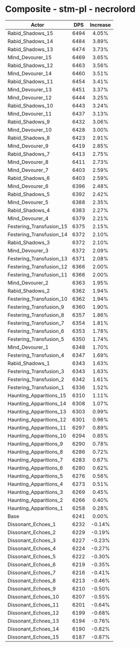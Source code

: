 # Composite - stm-pl - necrolord
| Actor | DPS | Increase |
|---|:---:|:---:|
|Rabid_Shadows_15|6494|4.05%|
|Rabid_Shadows_14|6484|3.89%|
|Rabid_Shadows_13|6474|3.73%|
|Mind_Devourer_15|6469|3.65%|
|Rabid_Shadows_12|6463|3.56%|
|Mind_Devourer_14|6460|3.51%|
|Rabid_Shadows_11|6454|3.41%|
|Mind_Devourer_13|6451|3.37%|
|Mind_Devourer_12|6444|3.25%|
|Rabid_Shadows_10|6443|3.24%|
|Mind_Devourer_11|6437|3.13%|
|Rabid_Shadows_9|6432|3.06%|
|Mind_Devourer_10|6428|3.00%|
|Rabid_Shadows_8|6423|2.91%|
|Mind_Devourer_9|6419|2.85%|
|Rabid_Shadows_7|6413|2.75%|
|Mind_Devourer_8|6411|2.73%|
|Mind_Devourer_7|6403|2.59%|
|Rabid_Shadows_6|6403|2.59%|
|Mind_Devourer_6|6396|2.48%|
|Rabid_Shadows_5|6392|2.42%|
|Mind_Devourer_5|6388|2.35%|
|Rabid_Shadows_4|6383|2.27%|
|Mind_Devourer_4|6379|2.21%|
|Festering_Transfusion_15|6375|2.15%|
|Festering_Transfusion_14|6372|2.10%|
|Rabid_Shadows_3|6372|2.10%|
|Mind_Devourer_3|6372|2.09%|
|Festering_Transfusion_13|6371|2.08%|
|Festering_Transfusion_12|6366|2.00%|
|Festering_Transfusion_11|6366|2.00%|
|Mind_Devourer_2|6363|1.95%|
|Rabid_Shadows_2|6362|1.94%|
|Festering_Transfusion_10|6362|1.94%|
|Festering_Transfusion_9|6360|1.90%|
|Festering_Transfusion_8|6357|1.86%|
|Festering_Transfusion_7|6354|1.81%|
|Festering_Transfusion_6|6353|1.78%|
|Festering_Transfusion_5|6350|1.74%|
|Mind_Devourer_1|6348|1.70%|
|Festering_Transfusion_4|6347|1.69%|
|Rabid_Shadows_1|6343|1.63%|
|Festering_Transfusion_3|6343|1.63%|
|Festering_Transfusion_2|6342|1.61%|
|Festering_Transfusion_1|6336|1.52%|
|Haunting_Apparitions_15|6310|1.11%|
|Haunting_Apparitions_14|6308|1.07%|
|Haunting_Apparitions_13|6303|0.99%|
|Haunting_Apparitions_12|6301|0.96%|
|Haunting_Apparitions_11|6297|0.89%|
|Haunting_Apparitions_10|6294|0.85%|
|Haunting_Apparitions_9|6290|0.78%|
|Haunting_Apparitions_8|6286|0.72%|
|Haunting_Apparitions_7|6283|0.67%|
|Haunting_Apparitions_6|6280|0.62%|
|Haunting_Apparitions_5|6276|0.56%|
|Haunting_Apparitions_4|6273|0.51%|
|Haunting_Apparitions_3|6269|0.45%|
|Haunting_Apparitions_2|6266|0.40%|
|Haunting_Apparitions_1|6258|0.28%|
|Base|6241|0.00%|
|Dissonant_Echoes_1|6232|-0.14%|
|Dissonant_Echoes_2|6229|-0.19%|
|Dissonant_Echoes_3|6227|-0.23%|
|Dissonant_Echoes_4|6224|-0.27%|
|Dissonant_Echoes_5|6222|-0.30%|
|Dissonant_Echoes_6|6219|-0.35%|
|Dissonant_Echoes_7|6216|-0.41%|
|Dissonant_Echoes_8|6213|-0.46%|
|Dissonant_Echoes_9|6210|-0.50%|
|Dissonant_Echoes_10|6207|-0.55%|
|Dissonant_Echoes_11|6201|-0.64%|
|Dissonant_Echoes_12|6199|-0.68%|
|Dissonant_Echoes_13|6194|-0.76%|
|Dissonant_Echoes_14|6190|-0.82%|
|Dissonant_Echoes_15|6187|-0.87%|
